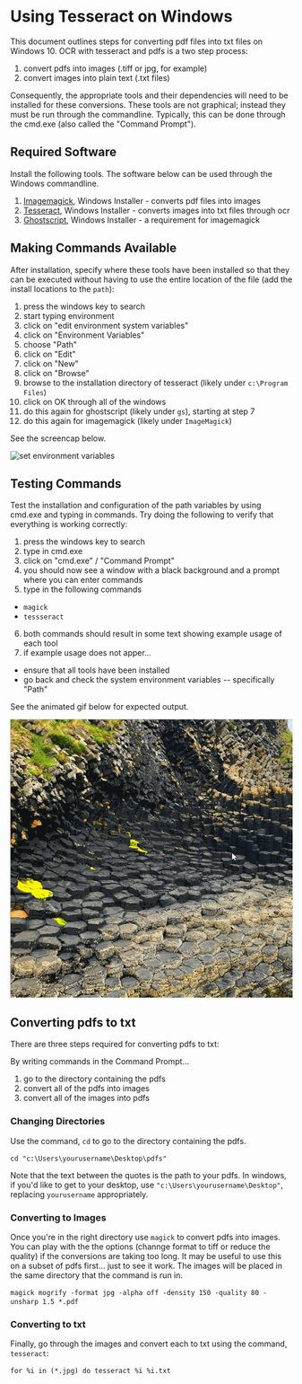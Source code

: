 # Using Tesseract on Windows

This document outlines steps for converting pdf files into txt files on Windows 10. OCR with tesseract and pdfs is a two step process:

1. convert pdfs into images (.tiff or jpg, for example)
2. convert images into plain text (.txt files)

Consequently, the appropriate tools and their dependencies will need to be installed for these conversions. These tools are not graphical; instead they must be run through the commandline. Typically, this can be done through the cmd.exe (also called the "Command Prompt").

## Required Software

Install the following tools. The software below can be used through the Windows commandline.

1. [Imagemagick](https://imagemagick.org/script/download.php#windows), Windows Installer - converts pdf files into images
2. [Tesseract](https://github.com/UB-Mannheim/tesseract/wiki), Windows Installer - converts images into txt files through ocr
3. [Ghostscript](https://www.ghostscript.com/download/gsdnld.html), Windows Installer - a requirement for imagemagick

## Making Commands Available

After installation, specify where these tools have been installed so that they can be executed without having to use the entire location of the file (add the install locations to the `path`):

1. press the windows key to search
2. start typing environment
3. click on "edit environment system variables"
4. click on "Environment Variables"
5. choose "Path"
6. click on "Edit"
7. click on "New"
8. click on "Browse"
9. browse to the installation directory of tesseract (likely under `c:\Program Files`)
10. click on OK through all of the windows
11. do this again for ghostscript (likely under `gs`), starting at step 7
12. do this again for imagemagick (likely under `ImageMagick`)

See the screencap below.

![set environment variables](path.gif)

## Testing Commands

Test the installation and configuration of the path variables by using cmd.exe and typing in commands. Try doing the following to verify that everything is working correctly:

1. press the windows key to search
2. type in cmd.exe
3. click on "cmd.exe" / "Command Prompt"
4. you should now see a window with a black background and a prompt where you can enter commands
5. type in the following commands
  * `magick`
  * `tessseract`
6. both commands should result in some text showing example usage of each tool
7. if example usage does not apper...
  * ensure that all tools have been installed
  * go back and check the system environment variables -- specifically "Path"

See the animated gif below for expected output.

![test commands magick and tesseract through cmd.exe](testing.gif)

## Converting pdfs to txt

There are three steps required for converting pdfs to txt:

By writing commands in the Command Prompt...

1. go to the directory containing the pdfs
2. convert all of the pdfs into images
3. convert all of the images into pdfs

### Changing Directories

Use the command, `cd` to go to the directory containing the pdfs.

~~~
cd "c:\Users\yourusername\Desktop\pdfs"
~~~

Note that the text between the quotes is the path to your pdfs. In windows, if you'd like to get to your desktop, use  `"c:\Users\yourusername\Desktop"`, replacing `yourusername` appropriately.

### Converting to Images

Once you're in the right directory use `magick` to convert pdfs into images. You can play with the the options (channge format to tiff or reduce the quality) if the conversions are taking too long. It may be useful to use this on a subset of pdfs first... just to see it work. The images will be placed in the same directory that the command is run in.

~~~
magick mogrify -format jpg -alpha off -density 150 -quality 80 -unsharp 1.5 *.pdf
~~~

### Converting to txt

Finally, go through the images and convert each to txt using the command, `tesseract`:

~~~
for %i in (*.jpg) do tesseract %i %i.txt
~~~
